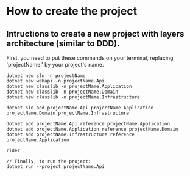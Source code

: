# How to create the project

## Intructions to create a new project with layers architecture (similar to DDD).
First, you need to put these commands on your terminal, replacing 'projectName.' by your project's name.
```
dotnet new sln -n projectName
dotnet new webapi -n projectName.Api
dotnet new classlib -n projectName.Application
dotnet new classlib -n projectName.Domain
dotnet new classlib -n projectName.Infrastructure

dotnet sln add projectName.Api projectName.Application projectName.Domain projectName.Infrastructure 

dotnet add projectName.Api reference projectName.Application
dotnet add projectName.Application reference projectName.Domain
dotnet add projectName.Infrastructure reference projectName.Application

rider .

// Finally, to run the project:
dotnet run --project projectName.Api


```
